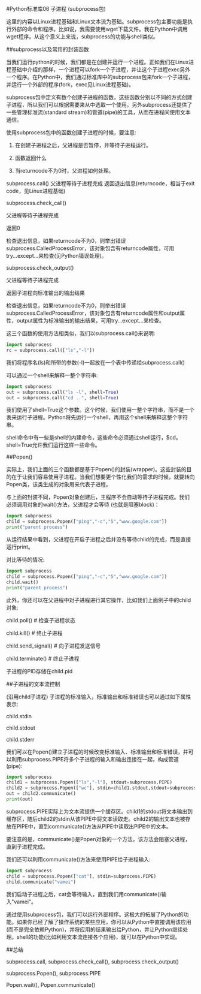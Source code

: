 #Python标准库06 子进程 (subprocess包)


 

这里的内容以Linux进程基础和Linux文本流为基础。subprocess包主要功能是执行外部的命令和程序。比如说，我需要使用wget下载文件。我在Python中调用wget程序。从这个意义上来说，subprocess的功能与shell类似。

 

##subprocess以及常用的封装函数

当我们运行python的时候，我们都是在创建并运行一个进程。正如我们在Linux进程基础中介绍的那样，一个进程可以fork一个子进程，并让这个子进程exec另外一个程序。在Python中，我们通过标准库中的subprocess包来fork一个子进程，并运行一个外部的程序(fork，exec见Linux进程基础)。

 

subprocess包中定义有数个创建子进程的函数，这些函数分别以不同的方式创建子进程，所以我们可以根据需要来从中选取一个使用。另外subprocess还提供了一些管理标准流(standard stream)和管道(pipe)的工具，从而在进程间使用文本通信。

 

使用subprocess包中的函数创建子进程的时候，要注意:

1) 在创建子进程之后，父进程是否暂停，并等待子进程运行。

2) 函数返回什么

3) 当returncode不为0时，父进程如何处理。

 

subprocess.call()
父进程等待子进程完成
返回退出信息(returncode，相当于exit code，见Linux进程基础)

 

subprocess.check_call()

父进程等待子进程完成

返回0

检查退出信息，如果returncode不为0，则举出错误subprocess.CalledProcessError，该对象包含有returncode属性，可用try...except...来检查(见Python错误处理)。

 

subprocess.check_output()

父进程等待子进程完成

返回子进程向标准输出的输出结果

检查退出信息，如果returncode不为0，则举出错误subprocess.CalledProcessError，该对象包含有returncode属性和output属性，output属性为标准输出的输出结果，可用try...except...来检查。

 

这三个函数的使用方法相类似，我们以subprocess.call()来说明:
```python
import subprocess
rc = subprocess.call(["ls","-l"])
```
我们将程序名(ls)和所带的参数(-l)一起放在一个表中传递给subprocess.call()

 

可以通过一个shell来解释一整个字符串:
```python
import subprocess
out = subprocess.call("ls -l", shell=True)
out = subprocess.call("cd ..", shell=True)
```
我们使用了shell=True这个参数。这个时候，我们使用一整个字符串，而不是一个表来运行子进程。Python将先运行一个shell，再用这个shell来解释这整个字符串。

shell命令中有一些是shell的内建命令，这些命令必须通过shell运行，$cd。shell=True允许我们运行这样一些命令。

 

##Popen()

实际上，我们上面的三个函数都是基于Popen()的封装(wrapper)。这些封装的目的在于让我们容易使用子进程。当我们想要更个性化我们的需求的时候，就要转向Popen类，该类生成的对象用来代表子进程。

 

与上面的封装不同，Popen对象创建后，主程序不会自动等待子进程完成。我们必须调用对象的wait()方法，父进程才会等待 (也就是阻塞block)：
```python
import subprocess
child = subprocess.Popen(["ping","-c","5","www.google.com"])
print("parent process")
```
从运行结果中看到，父进程在开启子进程之后并没有等待child的完成，而是直接运行print。

 

对比等待的情况:
```python
import subprocess
child = subprocess.Popen(["ping","-c","5","www.google.com"])
child.wait()
print("parent process")
``` 

此外，你还可以在父进程中对子进程进行其它操作，比如我们上面例子中的child对象:

child.poll()           # 检查子进程状态

child.kill()           # 终止子进程

child.send_signal()    # 向子进程发送信号

child.terminate()      # 终止子进程

 

子进程的PID存储在child.pid

 

##子进程的文本流控制

(沿用child子进程) 子进程的标准输入，标准输出和标准错误也可以通过如下属性表示:

child.stdin

child.stdout

child.stderr

 

我们可以在Popen()建立子进程的时候改变标准输入、标准输出和标准错误，并可以利用subprocess.PIPE将多个子进程的输入和输出连接在一起，构成管道(pipe):
```python
import subprocess
child1 = subprocess.Popen(["ls","-l"], stdout=subprocess.PIPE)
child2 = subprocess.Popen(["wc"], stdin=child1.stdout,stdout=subprocess.PIPE)
out = child2.communicate()
print(out)
```
subprocess.PIPE实际上为文本流提供一个缓存区。child1的stdout将文本输出到缓存区，随后child2的stdin从该PIPE中将文本读取走。child2的输出文本也被存放在PIPE中，直到communicate()方法从PIPE中读取出PIPE中的文本。

要注意的是，communicate()是Popen对象的一个方法，该方法会阻塞父进程，直到子进程完成。

 

我们还可以利用communicate()方法来使用PIPE给子进程输入:
```python
import subprocess
child = subprocess.Popen(["cat"], stdin=subprocess.PIPE)
child.communicate("vamei")
```
我们启动子进程之后，cat会等待输入，直到我们用communicate()输入"vamei"。

 

通过使用subprocess包，我们可以运行外部程序。这极大的拓展了Python的功能。如果你已经了解了操作系统的某些应用，你可以从Python中直接调用该应用(而不是完全依赖Python)，并将应用的结果输出给Python，并让Python继续处理。shell的功能(比如利用文本流连接各个应用)，就可以在Python中实现。

 

##总结

subprocess.call, subprocess.check_call(), subprocess.check_output()

subprocess.Popen(), subprocess.PIPE

Popen.wait(), Popen.communicate()
